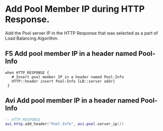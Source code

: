 # Add Pool Member IP during HTTP Response.

Add the Pool server IP in the HTTP Response that was selected as a part of Load Balancing Algorithm.

## F5 Add pool member IP in a header named Pool-Info 

```
when HTTP_RESPONSE {  
   # Insert pool member IP in a header named Pool-Info 
   HTTP::header insert Pool-Info [LB::server addr] 
 }
```

## Avi Add pool member IP in a header named Pool-Info 

```lua
-- HTTP_RESPONSE
avi.http.add_header("Pool-Info", avi.pool.server_ip())
```